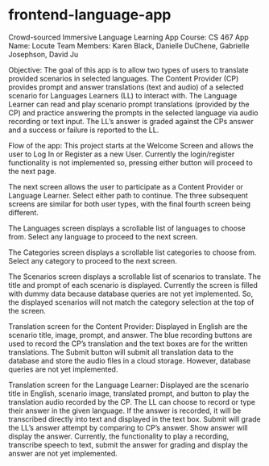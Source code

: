 # frontend-language-app

Crowd-sourced Immersive Language Learning App
Course: CS 467
App Name: Locute
Team Members: Karen Black, Danielle DuChene, Gabrielle Josephson, David Ju

Objective:
The goal of this app is to allow two types of users to translate provided scenarios in selected languages. The Content Provider (CP) provides prompt and answer translations (text and audio) of a selected scenario for Languages Learners (LL) to interact with. The Language Learner can read and play scenario prompt translations (provided by the CP) and practice answering the prompts in the selected language via audio recording or text input. The LL’s answer is graded against the CPs answer and a success or failure is reported to the LL.

Flow of the app:
This project starts at the Welcome Screen and allows the user to Log In or Register as a new User. Currently the login/register functionality is not implemented so, pressing either button will proceed to the next page.

The next screen allows the user to participate as a Content Provider or Language Learner. Select either path to continue. The three subsequent screens are similar for both user types, with the final fourth screen being different.

The Languages screen displays a scrollable list of languages to choose from. Select any language to proceed to the next screen.

The Categories screen displays a scrollable list categories to choose from. Select any category to proceed to the next screen.

The Scenarios screen displays a scrollable list of scenarios to translate. The title and prompt of each scenario is displayed. Currently the screen is filled with dummy data because database queries are not yet implemented. So, the displayed scenarios will not match the category selection at the top of the screen.

Translation screen for the Content Provider: Displayed in English are the scenario title, image, prompt, and answer. The blue recording buttons are used to record the CP’s translation and the text boxes are for the written translations. The Submit button will submit all translation data to the database and store the audio files in a cloud storage. However, database queries are not yet implemented.

Translation screen for the Language Learner: Displayed are the scenario title in English, scenario image, translated prompt, and button to play the translation audio recorded by the CP. The LL can choose to record or type their answer in the given language. If the answer is recorded, it will be transcribed directly into text and displayed in the text box. Submit will grade the LL’s answer attempt by comparing to CP’s answer. Show answer will display the answer. Currently, the functionality to play a recording, transcribe speech to text, submit the answer for grading and display the answer are not yet implemented.
